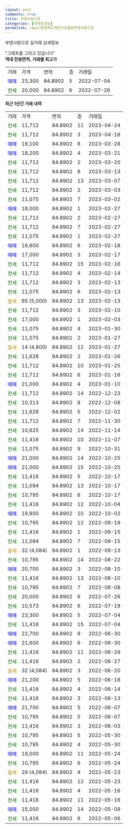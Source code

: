 ```yaml
---
layout: post
comments: true
title: 부영사랑으로
categories: [아파트정보]
permalink: /apt/충청북도제천시신월동부영사랑으로
---
```


부영사랑으로 실거래 상세정보

<script type="text/javascript">
  google.charts.load('current', {'packages':['line', 'corechart']});
  google.charts.setOnLoadCallback(drawChart);

  function drawChart() {
    var data = new google.visualization.DataTable();
    data.addColumn('date', '거래일');
    data.addColumn('number', "매매");
    data.addColumn('number', "전세");
    data.addColumn('number', "전매");

    data.addRows([[new Date(Date.parse("2023-04-24")), null, 11712, null], [new Date(Date.parse("2023-04-18")), null, 11712, null], [new Date(Date.parse("2023-03-28")), 19100, null, null], [new Date(Date.parse("2023-03-21")), 18200, null, null], [new Date(Date.parse("2023-03-20")), null, 11712, null], [new Date(Date.parse("2023-03-13")), null, 11712, null], [new Date(Date.parse("2023-03-07")), null, 11712, null], [new Date(Date.parse("2023-03-03")), null, 11712, null], [new Date(Date.parse("2023-03-02")), null, 11075, null], [new Date(Date.parse("2023-02-27")), 18000, null, null], [new Date(Date.parse("2023-02-27")), null, 11712, null], [new Date(Date.parse("2023-02-27")), null, 11712, null], [new Date(Date.parse("2023-02-27")), null, 11075, null], [new Date(Date.parse("2023-02-18")), 18800, null, null], [new Date(Date.parse("2023-02-17")), 17000, null, null], [new Date(Date.parse("2023-02-16")), null, 11712, null], [new Date(Date.parse("2023-02-14")), null, 11712, null], [new Date(Date.parse("2023-02-13")), null, 11712, null], [new Date(Date.parse("2023-02-13")), null, 11075, null], [new Date(Date.parse("2023-02-13")), null, null, null], [new Date(Date.parse("2023-02-10")), null, 11712, null], [new Date(Date.parse("2023-02-03")), null, 17000, null], [new Date(Date.parse("2023-01-30")), null, 11075, null], [new Date(Date.parse("2023-01-27")), null, 11075, null], [new Date(Date.parse("2023-01-27")), null, null, null], [new Date(Date.parse("2023-01-26")), null, 11628, null], [new Date(Date.parse("2023-01-25")), null, 11712, null], [new Date(Date.parse("2023-01-16")), null, 11712, null], [new Date(Date.parse("2023-01-10")), 21000, null, null], [new Date(Date.parse("2022-12-23")), null, 11712, null], [new Date(Date.parse("2022-12-08")), null, 10313, null], [new Date(Date.parse("2022-12-02")), null, 11628, null], [new Date(Date.parse("2022-11-30")), null, 11712, null], [new Date(Date.parse("2022-11-14")), null, 10625, null], [new Date(Date.parse("2022-11-07")), null, 11416, null], [new Date(Date.parse("2022-10-31")), null, 11075, null], [new Date(Date.parse("2022-10-25")), 21000, null, null], [new Date(Date.parse("2022-10-25")), 21000, null, null], [new Date(Date.parse("2022-10-17")), null, 11416, null], [new Date(Date.parse("2022-10-17")), null, 11094, null], [new Date(Date.parse("2022-10-17")), null, 10795, null], [new Date(Date.parse("2022-10-04")), null, 11416, null], [new Date(Date.parse("2022-10-02")), 19800, null, null], [new Date(Date.parse("2022-09-19")), null, 10795, null], [new Date(Date.parse("2022-09-15")), null, 11416, null], [new Date(Date.parse("2022-09-15")), null, 11094, null], [new Date(Date.parse("2022-09-13")), null, null, null], [new Date(Date.parse("2022-08-22")), null, 10795, null], [new Date(Date.parse("2022-08-10")), 20700, null, null], [new Date(Date.parse("2022-08-10")), null, 11416, null], [new Date(Date.parse("2022-08-08")), null, 10795, null], [new Date(Date.parse("2022-07-26")), null, 20000, null], [new Date(Date.parse("2022-07-19")), null, 10573, null], [new Date(Date.parse("2022-07-04")), 23300, null, null], [new Date(Date.parse("2022-07-04")), null, 11416, null], [new Date(Date.parse("2022-06-30")), 22700, null, null], [new Date(Date.parse("2022-06-30")), 21600, null, null], [new Date(Date.parse("2022-06-28")), null, 11416, null], [new Date(Date.parse("2022-06-27")), null, 11416, null], [new Date(Date.parse("2022-06-20")), null, null, null], [new Date(Date.parse("2022-06-18")), 21200, null, null], [new Date(Date.parse("2022-06-14")), null, 11416, null], [new Date(Date.parse("2022-06-13")), null, 11416, null], [new Date(Date.parse("2022-06-07")), 21700, null, null], [new Date(Date.parse("2022-06-07")), null, 10795, null], [new Date(Date.parse("2022-06-03")), null, 11416, null], [new Date(Date.parse("2022-05-30")), null, 10795, null], [new Date(Date.parse("2022-05-30")), null, 10795, null], [new Date(Date.parse("2022-05-24")), 19000, null, null], [new Date(Date.parse("2022-05-24")), null, 10795, null], [new Date(Date.parse("2022-05-23")), null, null, null], [new Date(Date.parse("2022-05-23")), null, 11416, null], [new Date(Date.parse("2022-05-16")), null, 11416, null], [new Date(Date.parse("2022-05-16")), null, 11416, null], [new Date(Date.parse("2022-05-09")), 15000, null, null], [new Date(Date.parse("2022-05-06")), null, 11416, null]]);

    var options = {
      hAxis: {
        format: 'yyyy/MM/dd'
      },    
      lineWidth: 0,
      pointsVisible: true,    
      title: '최근 1년간 유형별 실거래가 분포',
      legend: { position: 'bottom' }
    };

    var formatter = new google.visualization.NumberFormat({pattern:'###,###'} );
    formatter.format(data, 1);
    formatter.format(data, 2);
    
    setTimeout(function() {
        var chart = new google.visualization.LineChart(document.getElementById('columnchart_material'));
        chart.draw(data, (options));
        document.getElementById('loading').style.display = 'none';
    }, 200);
  }
</script>


<div id="loading" style="z-index:20; display: block; margin-left: 0px">"그래프를 그리고 있습니다"</div>
<div id="columnchart_material" style="width: 95%; margin-left: 0px; display: block"></div>
<!-- contents start -->
<b>역대 전용면적, 거래별 최고가</b>
<table class="sortable">
    <tr>
      <td>거래</td>
      <td>가격</td>
      <td>면적</td>
      <td>층</td>
      <td>거래일</td>
    </tr>
        <tr>
          <td><a style="color: blue">매매</a></td>
          <td>23,300</td>
          <td>84.8902</td>
          <td>5</td>
          <td>2022-07-04</td>
        </tr>        
        <tr>
              <td><a style="color: darkgreen">전세</a></td>
              <td>20,000</td>
              <td>84.8902</td>
              <td>6</td>
              <td>2022-07-26</td>
            </tr>        
    
</table>

<b>최근 1년간 거래 내역</b>

<table class="sortable">
    <tr>
      <td>거래</td>
      <td>가격</td>
      <td>면적</td>
      <td>층</td>
      <td>거래일</td>
    </tr>
    <tr>
      <td><a style="color: darkgreen">전세</a></td>
      <td>11,712</td>
      <td>84.8902</td>
      <td>11</td>
      <td>2023-04-24</td>
    </tr>          <tr>
      <td><a style="color: darkgreen">전세</a></td>
      <td>11,712</td>
      <td>84.8902</td>
      <td>3</td>
      <td>2023-04-18</td>
    </tr>          <tr>
      <td><a style="color: blue">매매</a></td>
      <td>19,100</td>
      <td>84.8902</td>
      <td>8</td>
      <td>2023-03-28</td>
    </tr>          <tr>
      <td><a style="color: blue">매매</a></td>
      <td>18,200</td>
      <td>84.8902</td>
      <td>4</td>
      <td>2023-03-21</td>
    </tr>          <tr>
      <td><a style="color: darkgreen">전세</a></td>
      <td>11,712</td>
      <td>84.8902</td>
      <td>2</td>
      <td>2023-03-20</td>
    </tr>          <tr>
      <td><a style="color: darkgreen">전세</a></td>
      <td>11,712</td>
      <td>84.8902</td>
      <td>8</td>
      <td>2023-03-13</td>
    </tr>          <tr>
      <td><a style="color: darkgreen">전세</a></td>
      <td>11,712</td>
      <td>84.8902</td>
      <td>13</td>
      <td>2023-03-07</td>
    </tr>          <tr>
      <td><a style="color: darkgreen">전세</a></td>
      <td>11,712</td>
      <td>84.8902</td>
      <td>2</td>
      <td>2023-03-03</td>
    </tr>          <tr>
      <td><a style="color: darkgreen">전세</a></td>
      <td>11,075</td>
      <td>84.8902</td>
      <td>7</td>
      <td>2023-03-02</td>
    </tr>          <tr>
      <td><a style="color: blue">매매</a></td>
      <td>18,000</td>
      <td>84.8902</td>
      <td>1</td>
      <td>2023-02-27</td>
    </tr>          <tr>
      <td><a style="color: darkgreen">전세</a></td>
      <td>11,712</td>
      <td>84.8902</td>
      <td>2</td>
      <td>2023-02-27</td>
    </tr>          <tr>
      <td><a style="color: darkgreen">전세</a></td>
      <td>11,712</td>
      <td>84.8902</td>
      <td>7</td>
      <td>2023-02-27</td>
    </tr>          <tr>
      <td><a style="color: darkgreen">전세</a></td>
      <td>11,075</td>
      <td>84.8902</td>
      <td>1</td>
      <td>2023-02-27</td>
    </tr>          <tr>
      <td><a style="color: blue">매매</a></td>
      <td>18,800</td>
      <td>84.8902</td>
      <td>6</td>
      <td>2023-02-18</td>
    </tr>          <tr>
      <td><a style="color: blue">매매</a></td>
      <td>17,000</td>
      <td>84.8902</td>
      <td>3</td>
      <td>2023-02-17</td>
    </tr>          <tr>
      <td><a style="color: darkgreen">전세</a></td>
      <td>11,712</td>
      <td>84.8902</td>
      <td>15</td>
      <td>2023-02-16</td>
    </tr>          <tr>
      <td><a style="color: darkgreen">전세</a></td>
      <td>11,712</td>
      <td>84.8902</td>
      <td>4</td>
      <td>2023-02-14</td>
    </tr>          <tr>
      <td><a style="color: darkgreen">전세</a></td>
      <td>11,712</td>
      <td>84.8902</td>
      <td>3</td>
      <td>2023-02-13</td>
    </tr>          <tr>
      <td><a style="color: darkgreen">전세</a></td>
      <td>11,075</td>
      <td>84.8902</td>
      <td>6</td>
      <td>2023-02-13</td>
    </tr>          <tr>
      <td><a style="color: darkgoldenrod">월세</a></td>
      <td>65 (5,000)</td>
      <td>84.8902</td>
      <td>13</td>
      <td>2023-02-13</td>
    </tr>          <tr>
      <td><a style="color: darkgreen">전세</a></td>
      <td>11,712</td>
      <td>84.8902</td>
      <td>3</td>
      <td>2023-02-10</td>
    </tr>          <tr>
      <td><a style="color: darkgreen">전세</a></td>
      <td>17,000</td>
      <td>84.8902</td>
      <td>1</td>
      <td>2023-02-03</td>
    </tr>          <tr>
      <td><a style="color: darkgreen">전세</a></td>
      <td>11,075</td>
      <td>84.8902</td>
      <td>4</td>
      <td>2023-01-30</td>
    </tr>          <tr>
      <td><a style="color: darkgreen">전세</a></td>
      <td>11,075</td>
      <td>84.8902</td>
      <td>2</td>
      <td>2023-01-27</td>
    </tr>          <tr>
      <td><a style="color: darkgoldenrod">월세</a></td>
      <td>14 (4,800)</td>
      <td>84.8902</td>
      <td>12</td>
      <td>2023-01-27</td>
    </tr>          <tr>
      <td><a style="color: darkgreen">전세</a></td>
      <td>11,628</td>
      <td>84.8902</td>
      <td>2</td>
      <td>2023-01-26</td>
    </tr>          <tr>
      <td><a style="color: darkgreen">전세</a></td>
      <td>11,712</td>
      <td>84.8902</td>
      <td>10</td>
      <td>2023-01-25</td>
    </tr>          <tr>
      <td><a style="color: darkgreen">전세</a></td>
      <td>11,712</td>
      <td>84.8902</td>
      <td>6</td>
      <td>2023-01-16</td>
    </tr>          <tr>
      <td><a style="color: blue">매매</a></td>
      <td>21,000</td>
      <td>84.8902</td>
      <td>4</td>
      <td>2023-01-10</td>
    </tr>          <tr>
      <td><a style="color: darkgreen">전세</a></td>
      <td>11,712</td>
      <td>84.8902</td>
      <td>14</td>
      <td>2022-12-23</td>
    </tr>          <tr>
      <td><a style="color: darkgreen">전세</a></td>
      <td>10,313</td>
      <td>84.8902</td>
      <td>8</td>
      <td>2022-12-08</td>
    </tr>          <tr>
      <td><a style="color: darkgreen">전세</a></td>
      <td>11,628</td>
      <td>84.8902</td>
      <td>5</td>
      <td>2022-12-02</td>
    </tr>          <tr>
      <td><a style="color: darkgreen">전세</a></td>
      <td>11,712</td>
      <td>84.8902</td>
      <td>7</td>
      <td>2022-11-30</td>
    </tr>          <tr>
      <td><a style="color: darkgreen">전세</a></td>
      <td>10,625</td>
      <td>84.8902</td>
      <td>14</td>
      <td>2022-11-14</td>
    </tr>          <tr>
      <td><a style="color: darkgreen">전세</a></td>
      <td>11,416</td>
      <td>84.8902</td>
      <td>10</td>
      <td>2022-11-07</td>
    </tr>          <tr>
      <td><a style="color: darkgreen">전세</a></td>
      <td>11,075</td>
      <td>84.8902</td>
      <td>9</td>
      <td>2022-10-31</td>
    </tr>          <tr>
      <td><a style="color: blue">매매</a></td>
      <td>21,000</td>
      <td>84.8902</td>
      <td>14</td>
      <td>2022-10-25</td>
    </tr>          <tr>
      <td><a style="color: blue">매매</a></td>
      <td>21,000</td>
      <td>84.8902</td>
      <td>15</td>
      <td>2022-10-25</td>
    </tr>          <tr>
      <td><a style="color: darkgreen">전세</a></td>
      <td>11,416</td>
      <td>84.8902</td>
      <td>5</td>
      <td>2022-10-17</td>
    </tr>          <tr>
      <td><a style="color: darkgreen">전세</a></td>
      <td>11,094</td>
      <td>84.8902</td>
      <td>13</td>
      <td>2022-10-17</td>
    </tr>          <tr>
      <td><a style="color: darkgreen">전세</a></td>
      <td>10,795</td>
      <td>84.8902</td>
      <td>6</td>
      <td>2022-10-17</td>
    </tr>          <tr>
      <td><a style="color: darkgreen">전세</a></td>
      <td>11,416</td>
      <td>84.8902</td>
      <td>12</td>
      <td>2022-10-04</td>
    </tr>          <tr>
      <td><a style="color: blue">매매</a></td>
      <td>19,800</td>
      <td>84.8902</td>
      <td>10</td>
      <td>2022-10-02</td>
    </tr>          <tr>
      <td><a style="color: darkgreen">전세</a></td>
      <td>10,795</td>
      <td>84.8902</td>
      <td>12</td>
      <td>2022-09-19</td>
    </tr>          <tr>
      <td><a style="color: darkgreen">전세</a></td>
      <td>11,416</td>
      <td>84.8902</td>
      <td>1</td>
      <td>2022-09-15</td>
    </tr>          <tr>
      <td><a style="color: darkgreen">전세</a></td>
      <td>11,094</td>
      <td>84.8902</td>
      <td>7</td>
      <td>2022-09-15</td>
    </tr>          <tr>
      <td><a style="color: darkgoldenrod">월세</a></td>
      <td>32 (4,084)</td>
      <td>84.8902</td>
      <td>1</td>
      <td>2022-09-13</td>
    </tr>          <tr>
      <td><a style="color: darkgreen">전세</a></td>
      <td>10,795</td>
      <td>84.8902</td>
      <td>14</td>
      <td>2022-08-22</td>
    </tr>          <tr>
      <td><a style="color: blue">매매</a></td>
      <td>20,700</td>
      <td>84.8902</td>
      <td>3</td>
      <td>2022-08-10</td>
    </tr>          <tr>
      <td><a style="color: darkgreen">전세</a></td>
      <td>11,416</td>
      <td>84.8902</td>
      <td>13</td>
      <td>2022-08-10</td>
    </tr>          <tr>
      <td><a style="color: darkgreen">전세</a></td>
      <td>10,795</td>
      <td>84.8902</td>
      <td>7</td>
      <td>2022-08-08</td>
    </tr>          <tr>
      <td><a style="color: darkgreen">전세</a></td>
      <td>20,000</td>
      <td>84.8902</td>
      <td>6</td>
      <td>2022-07-26</td>
    </tr>          <tr>
      <td><a style="color: darkgreen">전세</a></td>
      <td>10,573</td>
      <td>84.8902</td>
      <td>6</td>
      <td>2022-07-19</td>
    </tr>          <tr>
      <td><a style="color: blue">매매</a></td>
      <td>23,300</td>
      <td>84.8902</td>
      <td>5</td>
      <td>2022-07-04</td>
    </tr>          <tr>
      <td><a style="color: darkgreen">전세</a></td>
      <td>11,416</td>
      <td>84.8902</td>
      <td>15</td>
      <td>2022-07-04</td>
    </tr>          <tr>
      <td><a style="color: blue">매매</a></td>
      <td>22,700</td>
      <td>84.8902</td>
      <td>9</td>
      <td>2022-06-30</td>
    </tr>          <tr>
      <td><a style="color: blue">매매</a></td>
      <td>21,600</td>
      <td>84.8902</td>
      <td>6</td>
      <td>2022-06-30</td>
    </tr>          <tr>
      <td><a style="color: darkgreen">전세</a></td>
      <td>11,416</td>
      <td>84.8902</td>
      <td>11</td>
      <td>2022-06-28</td>
    </tr>          <tr>
      <td><a style="color: darkgreen">전세</a></td>
      <td>11,416</td>
      <td>84.8902</td>
      <td>2</td>
      <td>2022-06-27</td>
    </tr>          <tr>
      <td><a style="color: darkgoldenrod">월세</a></td>
      <td>32 (4,084)</td>
      <td>84.8902</td>
      <td>3</td>
      <td>2022-06-20</td>
    </tr>          <tr>
      <td><a style="color: blue">매매</a></td>
      <td>21,200</td>
      <td>84.8902</td>
      <td>5</td>
      <td>2022-06-18</td>
    </tr>          <tr>
      <td><a style="color: darkgreen">전세</a></td>
      <td>11,416</td>
      <td>84.8902</td>
      <td>4</td>
      <td>2022-06-14</td>
    </tr>          <tr>
      <td><a style="color: darkgreen">전세</a></td>
      <td>11,416</td>
      <td>84.8902</td>
      <td>3</td>
      <td>2022-06-13</td>
    </tr>          <tr>
      <td><a style="color: blue">매매</a></td>
      <td>21,700</td>
      <td>84.8902</td>
      <td>5</td>
      <td>2022-06-07</td>
    </tr>          <tr>
      <td><a style="color: darkgreen">전세</a></td>
      <td>10,795</td>
      <td>84.8902</td>
      <td>5</td>
      <td>2022-06-07</td>
    </tr>          <tr>
      <td><a style="color: darkgreen">전세</a></td>
      <td>11,416</td>
      <td>84.8902</td>
      <td>3</td>
      <td>2022-06-03</td>
    </tr>          <tr>
      <td><a style="color: darkgreen">전세</a></td>
      <td>10,795</td>
      <td>84.8902</td>
      <td>5</td>
      <td>2022-05-30</td>
    </tr>          <tr>
      <td><a style="color: darkgreen">전세</a></td>
      <td>10,795</td>
      <td>84.8902</td>
      <td>4</td>
      <td>2022-05-30</td>
    </tr>          <tr>
      <td><a style="color: blue">매매</a></td>
      <td>19,000</td>
      <td>84.8902</td>
      <td>11</td>
      <td>2022-05-24</td>
    </tr>          <tr>
      <td><a style="color: darkgreen">전세</a></td>
      <td>10,795</td>
      <td>84.8902</td>
      <td>6</td>
      <td>2022-05-24</td>
    </tr>          <tr>
      <td><a style="color: darkgoldenrod">월세</a></td>
      <td>29 (4,084)</td>
      <td>84.8902</td>
      <td>4</td>
      <td>2022-05-23</td>
    </tr>          <tr>
      <td><a style="color: darkgreen">전세</a></td>
      <td>11,416</td>
      <td>84.8902</td>
      <td>12</td>
      <td>2022-05-23</td>
    </tr>          <tr>
      <td><a style="color: darkgreen">전세</a></td>
      <td>11,416</td>
      <td>84.8902</td>
      <td>4</td>
      <td>2022-05-16</td>
    </tr>          <tr>
      <td><a style="color: darkgreen">전세</a></td>
      <td>11,416</td>
      <td>84.8902</td>
      <td>11</td>
      <td>2022-05-16</td>
    </tr>          <tr>
      <td><a style="color: blue">매매</a></td>
      <td>15,000</td>
      <td>84.8902</td>
      <td>14</td>
      <td>2022-05-09</td>
    </tr>          <tr>
      <td><a style="color: darkgreen">전세</a></td>
      <td>11,416</td>
      <td>84.8902</td>
      <td>6</td>
      <td>2022-05-06</td>
    </tr>      </table>
<!-- contents end -->    

